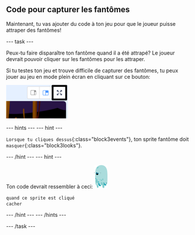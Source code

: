 ## Code pour capturer les fantômes

Maintenant, tu vas ajouter du code à ton jeu pour que le joueur puisse attraper des fantômes!

--- task ---

Peux-tu faire disparaître ton fantôme quand il a été attrapé? Le joueur devrait pouvoir cliquer sur les fantômes pour les attraper.

Si tu testes ton jeu et trouve difficile de capturer des fantômes, tu peux jouer au jeu en mode plein écran en cliquant sur ce bouton:

![capture d'écran](images/ghost-fullscreen-annotated.png)

--- hints --- 
--- hint ---

`Lorsque tu cliques dessus`{:class="block3events"}, ton sprite fantôme doit `masquer`{:class="block3looks"}.

--- /hint --- 
--- hint ---

Ton code devrait ressembler à ceci: ![fantôme-sprite](images/ghost-sprite.png)

```blocks3
quand ce sprite est cliqué
cacher
```

--- /hint --- 
--- /hints ---

--- /task ---